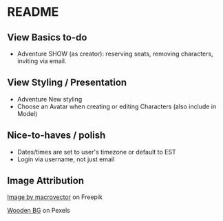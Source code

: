 # README

## View Basics to-do
* Adventure SHOW (as creator): reserving seats, removing characters, inviting via email.

## View Styling / Presentation
* Adventure New styling
* Choose an Avatar when creating or editing Characters (also include in Model)

## Nice-to-haves / polish
* Dates/times are set to user's timezone or default to EST
* Login via username, not just email

## Image Attribution
<a href="https://www.freepik.com/free-vector/computer-games-colorful-elements-cartoon-set_4282638.htm#query=pixel%20art%20dungeon&position=16&from_view=search&track=ais">Image by macrovector</a> on Freepik

<a href="https://www.pexels.com/photo/close-up-of-wooden-plank-326311/">Wooden BG</a> on Pexels
